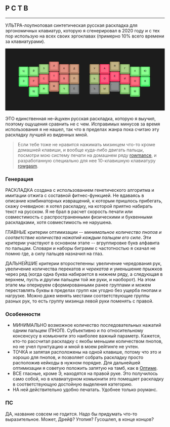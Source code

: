 ## Р С Т В
***
УЛЬТРА-лоупноповая синтетическая русская раскладка для эргономичных клавиатур, которую я сгенерировал в 2020 году и с тех пор использую на всех своих эргоклавах (примерно 10% всего времени за клавиатурами).

![](../img/Pasted%20image%2020251028173323.png)

ЭТО единственная не-йцукен русская раскладка, которую я выучил, поэтому ощущения сравнить не с чем. Исправимых минусов за время использования я не нашел, так что в пределах жанра пока считаю эту раскладку лучшей из виденных мной.

> Если тебе тоже не нравится нажимать мизинцем что-то кроме домашней клавиши, и вообще куда-либо двигать пальцы, посмотри мою систему печати на домашнем ряду [rowmance](/md/rowmance.md), и разработанную специально для нее 10-клавишную клавиатуру [rowgasm]().

### Генерация

РАСКЛАДКА создана с использованием генетического алгоритма и имитации отжига с составной фитнес-функцией. Не вдаваясь в описание комбинаторных извращений, к которым пришлось прибегать, скажу очевидное: я хотел раскладку, на которой приятно набирать текст на русском. Я не брал в расчет скорость печати или совместимость с распространенными физическими и буквенными раскладками, хотя совместимость не нарушена.

ГЛАВНЫЕ критерии оптимизации -- *минимальное количество пнопов и соответствие количества нажатий каждым пальцем его силе*. Эти критерии участвуют в основном этапе --  вгруппировке букв алфавита по пальцам. Словари и наборы биграмм с частотностью я скачал не помню где, а силу пальцев назначил на глаз.

ДАЛЬНЕЙШИЕ критерии второстепенны: увеличение чередования рук, увеличение количества перекатов и *черекатов* и уменьшение прыжков через ряд (когда одна буква набирается в нижнем ряду, а следующая в верхнем, пусть и другим пальцем той же руки, и наоборот). На этом этапе мы оперируем сформированными ранее группами и можем переставлять буквы в пределах групп как угодно без ущерба пнопам и нагрузке. Можно даже менять местами соответствующие группы разных рук, то есть группу мизинца левой руки поменять с правой.

### Особенности

- МИНИМАЛЬНО возможное количество последовательных нажатий одним пальцем (ПНОП). Субъективно и по относительному консенсусу в комьюнити это наиболее важный параметр. Кажется, кто-то рассчитал раскладку с якобы меньшим количеством пнопов, но не учел пунктуацию и мной в моем рейтинге не учтен.
- ТОЧКА и запятая расположены на одной клавише, потому что это и хорошо для пнопов, и позволяет собрать раскладку просто расположив кейкоды в нужном порядке. Для дальнейшей оптимизации я советую положить запятую на тамб, как в [Оптиме](https://klavawiki.danin.space/hypha/%D0%BE%D0%BF%D1%82%D0%B8%D0%BC%D0%B0).
- ВСЕ гласные, кроме Э, находятся на правой руке. Это получилось само собой, но в клавиатурном комьюнити это помещает раскладку в соответствующую достойную выделения категорию.
- НА ней действительно удобно печатать. Удобнее только роуманс. 

### ПС
ДА, название совсем не годится. Надо бы придумать что-то выразительное. Может, Дрейф? Утопия? Гусошлеп, в конце концов?
